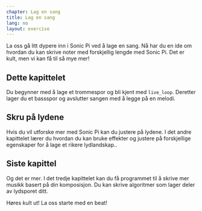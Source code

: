 ```yaml
---
chapter: Lag en sang
title: Lag en sang
lang: no
layout: exercise
---
```


La oss gå litt dypere inn i Sonic Pi ved å lage en sang. Nå har du en ide om hvordan du kan skrive noter med forskjellig lengde med Sonic Pi. Det er kult, men vi kan få til så mye mer!

## Dette kapittelet

Du begynner med å lage et trommespor og bli kjent med `live_loop`. Deretter lager du et bassspor og avslutter sangen med å legge på en melodi.

## Skru på lydene

Hvis du vil utforske mer med Sonic Pi kan du justere på lydene. I det andre kapittelet lærer du hvordan du kan bruke effekter og justere på forskjellige egenskaper for å lage et rikere lydlandskap..

## Siste kapittel

Og det er mer. I det tredje kapittelet kan du få programmet til å skrive mer musikk basert på din komposisjon. Du kan skrive algoritmer som lager deler av lydsporet ditt.

Høres kult ut! La oss starte med en beat!